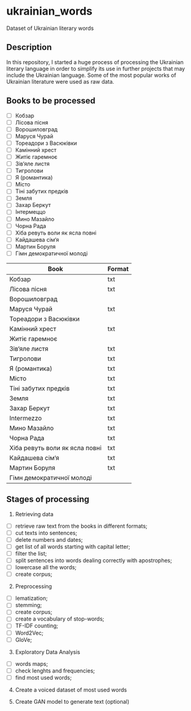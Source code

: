 # ukrainian_words
Dataset of Ukrainian literary words

## Description
In this repository, I started a huge process of processing the Ukrainian literary language in order to simplify its use in further projects that may include the Ukrainian language.
Some of the most popular works of Ukrainian literature were used as raw data.

## Books to be processed
- [ ] Кобзар
- [ ] Лісова пісня
- [ ] Ворошиловград
- [ ] Маруся Чурай
- [ ] Тореадори з Васюківки
- [ ] Камінний хрест
- [ ] Житіє гаремноє
- [ ] Зів‘яле листя
- [ ] Тигролови
- [ ] Я (романтика)
- [ ] Місто
- [ ] Тіні забутих предків
- [ ] Земля
- [ ] Захар Беркут
- [ ] Інтермеццо
- [ ] Мино Мазайло
- [ ] Чорна Рада
- [ ] Хіба ревуть воли як ясла повні
- [ ] Кайдашева сім‘я
- [ ] Мартин Боруля
- [ ] Гімн демократичної молоді

| Book | Format |
| ---- | ------ |
|Кобзар| txt |
|Лісова пісня| txt |
|Ворошиловград||
|Маруся Чурай| txt |
|Тореадори з Васюківки||
|Камінний хрест| txt |
|Житіє гаремноє||
|Зів‘яле листя| txt |
|Тигролови| txt |
|Я (романтика)| txt |
|Місто| txt |
|Тіні забутих предків| txt |
|Земля| txt |
|Захар Беркут| txt |
|Intermezzo| txt |
|Мино Мазайло| txt |
|Чорна Рада| txt |
|Хіба ревуть воли як ясла повні| txt |
|Кайдашева сім‘я| txt |
|Мартин Боруля| txt |
|Гімн демократичної молоді||


## Stages of processing

1. Retrieving data
- [ ] retrieve raw text from the books in different formats;
- [ ] cut texts into sentences;
- [ ] delete numbers and dates;
- [ ] get list of all words starting with capital letter;
- [ ] filter the list;
- [ ] split sentences into words dealing correctly with apostrophes;
- [ ] lowercase all the words;
- [ ] create corpus;

2. Preprocessing
- [ ] lematization;
- [ ] stemming;
- [ ] create corpus;
- [ ] create a vocabulary of stop-words;
- [ ] TF-IDF counting;
- [ ] Word2Vec;
- [ ] GloVe;

3. Exploratory Data Analysis
- [ ] words maps;
- [ ] check lenghts and frequencies;
- [ ] find most used words;

4. Create a voiced dataset of most used words

5. Create GAN model to generate text (optional)
